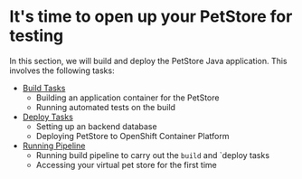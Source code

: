 # It's time to open up your PetStore for testing

In this section, we will build and deploy the PetStore Java application. This involves the following tasks:

- [Build Tasks](build-and-deploy/build.md)
    - Building an application container for the PetStore
    - Running automated tests on the build
- [Deploy Tasks](build-and-deploy/build.md)
    - Setting up an backend database
    - Deploying PetStore to OpenShift Container Platform
- [Running Pipeline](build-and-deploy/build.md)
    - Running build pipeline to carry out the `build` and `deploy tasks
    - Accessing your virtual pet store for the first time